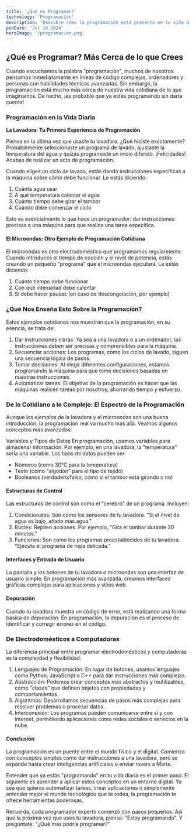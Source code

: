 ```yaml
---
title: '¿Qué es Programar?'
technology: 'Programación'
description: 'Descubre cómo la programación está presente en tu vida diaria y por qué es más accesible de lo que piensas.'
pubDate: 'Jul 18 2024'
heroImage: '/programacion.png'
---
```


## ¿Qué es Programar? Más Cerca de lo que Crees
Cuando escuchamos la palabra "programación", muchos de nosotros pensamos inmediatamente en líneas de código complejas, ordenadores y personas con habilidades técnicas avanzadas. Sin embargo, la programación está mucho más cerca de nuestra vida cotidiana de lo que imaginamos. De hecho, ¡es probable que ya estés programando sin darte cuenta!

### Programación en la Vida Diaria
**La Lavadora: Tu Primera Experiencia de Programación**

Piensa en la última vez que usaste tu lavadora. ¿Qué hiciste exactamente? Probablemente seleccionaste un programa de lavado, ajustaste la temperatura del agua y quizás programaste un inicio diferido. ¡Felicidades! Acabas de realizar un acto de programación.

Cuando eliges un ciclo de lavado, estás dando instrucciones específicas a la máquina sobre cómo debe funcionar. Le estás diciendo:

1. Cuánta agua usar
2. A qué temperatura calentar el agua
3. Cuánto tiempo debe girar el tambor
4. Cuándo debe comenzar el ciclo

Esto es esencialmente lo que hace un programador: dar instrucciones precisas a una máquina para que realice una tarea específica.

#### El Microondas: Otro Ejemplo de Programación Cotidiana
El microondas es otro electrodoméstico que programamos regularmente. Cuando introduces el tiempo de cocción y el nivel de potencia, estás creando un pequeño "programa" que el microondas ejecutará. Le estás diciendo:

1. Cuánto tiempo debe funcionar
2. Con qué intensidad debe calentar
3. Si debe hacer pausas (en caso de descongelación, por ejemplo)

### ¿Qué Nos Enseña Esto Sobre la Programación?
Estos ejemplos cotidianos nos muestran que la programación, en su esencia, se trata de:

1. Dar instrucciones claras: Ya sea a una lavadora o a un ordenador, las instrucciones deben ser precisas y comprensibles para la máquina.
2. Secuenciar acciones: Los programas, como los ciclos de lavado, siguen una secuencia lógica de pasos.
3. Tomar decisiones: Al elegir diferentes configuraciones, estamos programando la máquina para que tome decisiones basadas en nuestras instrucciones.
4. Automatizar tareas: El objetivo de la programación es hacer que las máquinas realicen tareas por nosotros, ahorrando tiempo y esfuerzo.

### De lo Cotidiano a lo Complejo: El Espectro de la Programación
Aunque los ejemplos de la lavadora y el microondas son una buena introducción, la programación real va mucho más allá. Veamos algunos conceptos más avanzados:

Variables y Tipos de Datos
En programación, usamos variables para almacenar información. Por ejemplo, en una lavadora, la "temperatura" sería una variable. Los tipos de datos pueden ser:

- Números (como 30°C para la temperatura)
- Texto (como "algodón" para el tipo de tejido)
- Booleanos (verdadero/falso, como si el tambor está girando o no)

#### Estructuras de Control
Las estructuras de control son como el "cerebro" de un programa. Incluyen:

1. Condicionales: Son como los sensores de tu lavadora. "Si el nivel de agua es bajo, añade más agua."
2. Bucles: Repiten acciones. Por ejemplo, "Gira el tambor durante 30 minutos."
3. Funciones: Son como los programas preestablecidos de tu lavadora. "Ejecuta el programa de ropa delicada."

#### Interfaces y Entrada de Usuario
La pantalla y los botones de tu lavadora o microondas son una interfaz de usuario simple. En programación más avanzada, creamos interfaces gráficas complejas para aplicaciones y sitios web.

#### Depuración
Cuando tu lavadora muestra un código de error, está realizando una forma básica de depuración. En programación, la depuración es el proceso de identificar y corregir errores en el código.

### De Electrodomésticos a Computadoras
La diferencia principal entre programar electrodomésticos y computadoras es la complejidad y flexibilidad:

1. Lenguajes de Programación: En lugar de botones, usamos lenguajes como Python, JavaScript o C++ para dar instrucciones más complejas.
2. Abstracción: Podemos crear conceptos más abstractos y reutilizables, como "clases" que definen objetos con propiedades y comportamientos.
3. Algoritmos: Desarrollamos secuencias de pasos más complejas para resolver problemas o procesar datos.
4. Interconexión: Los programas pueden comunicarse entre sí y con internet, permitiendo aplicaciones como redes sociales o servicios en la nube.

#### Conclusión
La programación es un puente entre el mundo físico y el digital. Comienza con conceptos simples como dar instrucciones a una lavadora, pero se expande hasta crear inteligencias artificiales o enviar rovers a Marte.

Entender que ya estás "programando" en tu vida diaria es el primer paso. El siguiente es aprender a aplicar estos conceptos en un entorno digital. Ya sea que quieras automatizar tareas, crear aplicaciones o simplemente entender mejor el mundo tecnológico que te rodea, la programación te ofrece herramientas poderosas.

Recuerda, cada programador experto comenzó con pasos pequeños. Así que la próxima vez que uses tu lavadora, piensa: "Estoy programando". Y pregúntate: "¿Qué más podría programar?"